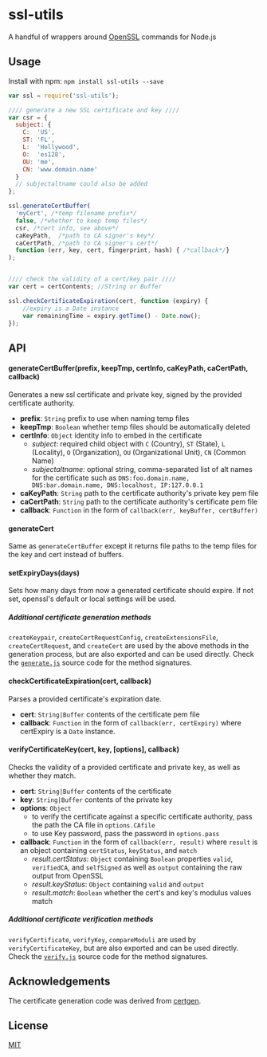 ssl-utils
=========

A handful of wrappers around [OpenSSL](http://www.openssl.org/) commands for Node.js

Usage
-----
Install with npm: `npm install ssl-utils --save`

```js
var ssl = require('ssl-utils');

//// generate a new SSL certificate and key ////
var csr = {
  subject: {
    C:  'US',
    ST: 'FL',
    L:  'Hollywood',
    O:  'es128',
    OU: 'me',
    CN: 'www.domain.name'
  }
  // subjectaltname could also be added
};

ssl.generateCertBuffer(
  'myCert', /*temp filename prefix*/
  false, /*whether to keep temp files*/
  csr, /*cert info, see above*/
  caKeyPath,  /*path to CA signer's key*/
  caCertPath, /*path to CA signer's cert*/
  function (err, key, cert, fingerprint, hash) { /*callback*/}
);


//// check the validity of a cert/key pair ////
var cert = certContents; //String or Buffer

ssl.checkCertificateExpiration(cert, function (expiry) {
    //expiry is a Date instance
    var remainingTime = expiry.getTime() - Date.now();
});
```


API
---
#### generateCertBuffer(prefix, keepTmp, certInfo, caKeyPath, caCertPath, callback)
Generates a new ssl certificate and private key, signed by the provided certificate authority.

* __prefix__: `String` prefix to use when naming temp files
* __keepTmp__: `Boolean` whether temp files should be automatically deleted
* __certInfo__: `Object` identity info to embed in the certificate
  * _subject_: required child object with `C` (Country), `ST` (State), `L` (Locality),
    `O` (Organization), `OU` (Organizational Unit), `CN` (Common Name)
  * _subjectaltname_: optional string, comma-separated list of alt names for the certificate such
    as `DNS:foo.domain.name, DNS:bar.domain.name, DNS:localhost, IP:127.0.0.1`
* __caKeyPath__:  `String` path to the certificate authority's private key pem file
* __caCertPath__: `String` path to the certificate authority's certificate pem file
* __callback__: `Function` in the form of `callback(err, keyBuffer, certBuffer)`

#### generateCert
Same as `generateCertBuffer` except it returns file paths to the temp files for the key and cert
instead of buffers.

#### setExpiryDays(days)
Sets how many days from now a generated certificate should expire. If not set, openssl's default
or local settings will be used.

##### _Additional certificate generation methods_
`createKeypair`, `createCertRequestConfig`, `createExtensionsFile`, `createCertRequest`, and
`createCert` are used by the above methods in the generation process, but are also exported and
can be used directly. Check the
[`generate.js`](https://github.com/es128/ssl-utils/blob/master/lib/generate.js) source code for
the method signatures.

#### checkCertificateExpiration(cert, callback)
Parses a provided certificate's expiration date.

* __cert__: `String|Buffer` contents of the certificate pem file
* __callback__: `Function` in the form of `callback(err, certExpiry)` where certExpiry is a `Date`
  instance.

#### verifyCertificateKey(cert, key, [options], callback)
Checks the validity of a provided certificate and private key, as well as whether they match.

* __cert__: `String|Buffer` contents of the certificate
* __key__:  `String|Buffer` contents of the private key
* __options__: `Object`
  * to verify the certificate against a specific certificate authority, pass the path the CA file in `options.CAfile`
  * to use Key password, pass the password in `options.pass`
* __callback__: `Function` in the form of `callback(err, result)` where `result` is an object
  containing `certStatus`, `keyStatus`, and `match`
  * _result.certStatus_: `Object` containing `Boolean` properties  `valid`, `verifiedCA`, and
    `selfSigned` as well as `output` containing the raw output from OpenSSL
  * _result.keyStatus_:  `Object` containing `valid` and `output`
  * _result.match_: `Boolean` whether the cert's and key's modulus values match

##### _Additional certificate verification methods_
`verifyCertificate`, `verifyKey`, `compareModuli` are used by `verifyCertificateKey`, but are also
exported and can be used directly. Check the
[`verify.js`](https://github.com/es128/ssl-utils/blob/master/lib/verify.js) source code for
the method signatures.


Acknowledgements
----------------
The certificate generation code was derived from [certgen](https://github.com/bcle/certgen).


License
-------
[MIT](https://raw.github.com/es128/ssl-utils/master/LICENSE)
